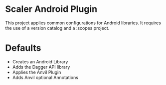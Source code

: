 # Scaler Android Plugin
This project applies common configurations for Android libraries. It requires the use of a version catalog and a :scopes
project.

# Defaults
* Creates an Android Library
* Adds the Dagger API library
* Applies the Anvil Plugin
* Adds Anvil optional Annotations

